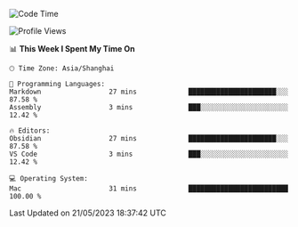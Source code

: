 <!--START_SECTION:waka-->
![Code Time](http://img.shields.io/badge/Code%20Time-104%20hrs%2048%20mins-blue)

![Profile Views](http://img.shields.io/badge/Profile%20Views-2-blue)

📊 **This Week I Spent My Time On** 

```text
🕑︎ Time Zone: Asia/Shanghai

💬 Programming Languages: 
Markdown                 27 mins             ██████████████████████░░░   87.58 % 
Assembly                 3 mins              ███░░░░░░░░░░░░░░░░░░░░░░   12.42 % 

🔥 Editors: 
Obsidian                 27 mins             ██████████████████████░░░   87.58 % 
VS Code                  3 mins              ███░░░░░░░░░░░░░░░░░░░░░░   12.42 % 

💻 Operating System: 
Mac                      31 mins             █████████████████████████   100.00 % 
```


 Last Updated on 21/05/2023 18:37:42 UTC
<!--END_SECTION:waka-->